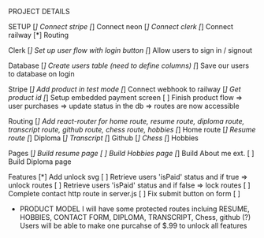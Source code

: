 
PROJECT DETAILS

SETUP
[*] Connect stripe
[*] Connect neon
[*] Connect clerk
[*] Connect railway
[*] Routing

Clerk
[*] Set up user flow with login button
[*] Allow users to sign in / signout

Database
[*] Create users table (need to define columns)
[*] Save our users to database on login

Stripe 
[*] Add product in test mode 
[*] Connect webhook to railway
[*] Get product id
[*] Setup embedded payment screen
[ ] Finish product flow => user purchases => update status in the db => routes are now accessible

Routing
[*] Add react-router for home route, resume route, diploma route, transcript route, github route, chess route, hobbies
[*] Home route
[*] Resume route
[*] Diploma
[*] Transcript
[*] Github
[*] Chess
[*] Hobbies

Pages
[*] Build resume page
[ ] Build Hobbies page
[*] Build About me ext.
[ ] Build Diploma page

Features
[*] Add unlock svg
[ ] Retrieve users 'isPaid' status and if true => unlock routes
[ ] Retrieve users 'isPaid' status and if false => lock routes
[ ] Complete contact http route in server.js
[ ] Fix submit button on form
[ ] 

* PRODUCT MODEL
I will have some protected routes incluing RESUME, HOBBIES, CONTACT FORM, DIPLOMA, TRANSCRIPT, Chess, github (?)
Users will be able to make one purcahse of $.99 to unlock all features


